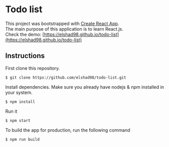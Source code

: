 # Todo list

This project was bootstrapped with [Create React App](https://github.com/facebook/create-react-app).  
The main purpose of this application is to learn React.js.   
Check the demo: [https://elshad98.github.io/todo-list](https://elshad98.github.io/todo-list)       

## Instructions

First clone this repository.    
```
$ git clone https://github.com/elshad98/todo-list.git
```  
Install dependencies. Make sure you already have nodejs & npm installed in your system.  
```
$ npm install
```  
Run it
```
$ npm start
```  
To build the app for production, run the following command  
```
$ npm run build
```  
